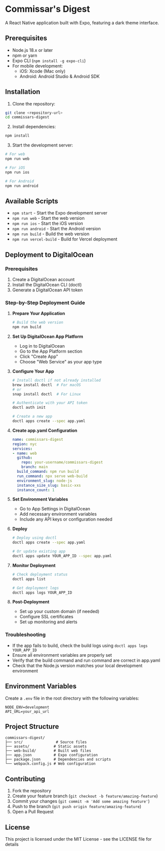 # Commissar's Digest

A React Native application built with Expo, featuring a dark theme interface.

## Prerequisites

- Node.js 18.x or later
- npm or yarn
- Expo CLI (`npm install -g expo-cli`)
- For mobile development:
  - iOS: Xcode (Mac only)
  - Android: Android Studio & Android SDK

## Installation

1. Clone the repository:
```bash
git clone <repository-url>
cd commissars-digest
```

2. Install dependencies:
```bash
npm install
```

3. Start the development server:
```bash
# For web
npm run web

# For iOS
npm run ios

# For Android
npm run android
```

## Available Scripts

- `npm start` - Start the Expo development server
- `npm run web` - Start the web version
- `npm run ios` - Start the iOS version
- `npm run android` - Start the Android version
- `npm run build` - Build the web version
- `npm run vercel-build` - Build for Vercel deployment

## Deployment to DigitalOcean

### Prerequisites
1. Create a DigitalOcean account
2. Install the DigitalOcean CLI (doctl)
3. Generate a DigitalOcean API token

### Step-by-Step Deployment Guide

1. **Prepare Your Application**
   ```bash
   # Build the web version
   npm run build
   ```

2. **Set Up DigitalOcean App Platform**
   - Log in to DigitalOcean
   - Go to the App Platform section
   - Click "Create App"
   - Choose "Web Service" as your app type

3. **Configure Your App**
   ```bash
   # Install doctl if not already installed
   brew install doctl  # For macOS
   # or
   snap install doctl  # For Linux

   # Authenticate with your API token
   doctl auth init

   # Create a new app
   doctl apps create --spec app.yaml
   ```

4. **Create app.yaml Configuration**
   ```yaml
   name: commissars-digest
   region: nyc
   services:
   - name: web
     github:
       repo: your-username/commissars-digest
       branch: main
     build_command: npm run build
     run_command: npx serve web-build
     environment_slug: node-js
     instance_size_slug: basic-xxs
     instance_count: 1
   ```

5. **Set Environment Variables**
   - Go to App Settings in DigitalOcean
   - Add necessary environment variables
   - Include any API keys or configuration needed

6. **Deploy**
   ```bash
   # Deploy using doctl
   doctl apps create --spec app.yaml

   # Or update existing app
   doctl apps update YOUR_APP_ID --spec app.yaml
   ```

7. **Monitor Deployment**
   ```bash
   # Check deployment status
   doctl apps list

   # Get deployment logs
   doctl apps logs YOUR_APP_ID
   ```

8. **Post-Deployment**
   - Set up your custom domain (if needed)
   - Configure SSL certificates
   - Set up monitoring and alerts

### Troubleshooting

- If the app fails to build, check the build logs using `doctl apps logs YOUR_APP_ID`
- Ensure all environment variables are properly set
- Verify that the build command and run command are correct in app.yaml
- Check that the Node.js version matches your local development environment

## Environment Variables

Create a `.env` file in the root directory with the following variables:
```
NODE_ENV=development
API_URL=your_api_url
```

## Project Structure

```
commissars-digest/
├── src/               # Source files
├── assets/           # Static assets
├── web-build/        # Built web files
├── app.json          # Expo configuration
├── package.json      # Dependencies and scripts
└── webpack.config.js # Web configuration
```

## Contributing

1. Fork the repository
2. Create your feature branch (`git checkout -b feature/amazing-feature`)
3. Commit your changes (`git commit -m 'Add some amazing feature'`)
4. Push to the branch (`git push origin feature/amazing-feature`)
5. Open a Pull Request

## License

This project is licensed under the MIT License - see the LICENSE file for details 